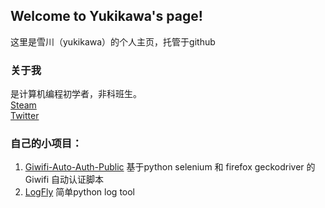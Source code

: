 ## Welcome to Yukikawa's page!

 这里是雪川（yukikawa）的个人主页，托管于github  
### 关于我  
是计算机编程初学者，非科班生。  
[Steam](https://steamcommunity.com/id/furry-yuki)  
[Twitter](https://twitter.com/yukikawaqaq)  
### 自己的小项目：  
1. [Giwifi-Auto-Auth-Public](https://github.com/TinQlo/Giwifi-Auto-Auth-Public) 基于python selenium 和 firefox geckodriver 的 Giwifi 自动认证脚本  
2. [LogFly](https://github.com/TinQlo/LogFly) 简单python log tool  
